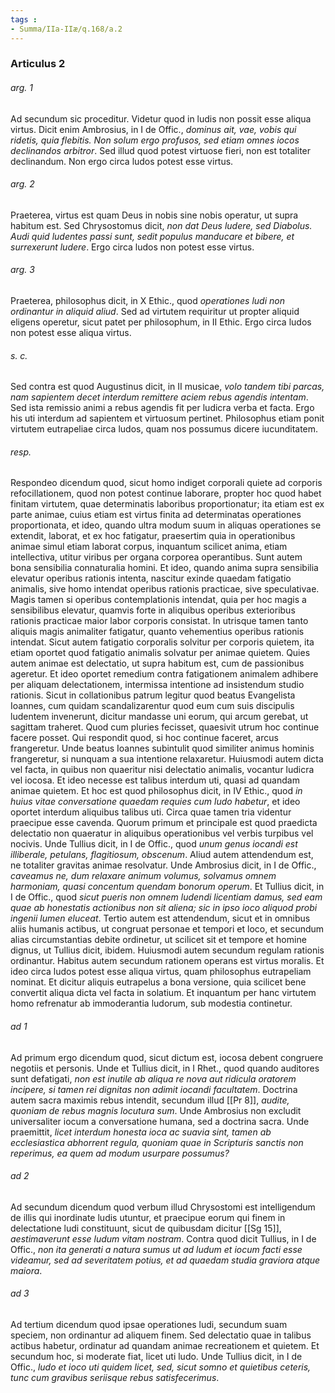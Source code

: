 ```yaml
---
tags : 
- Summa/IIa-IIæ/q.168/a.2
---
```


### Articulus 2

###### arg. 1
Ad secundum sic proceditur. Videtur quod in ludis non possit esse aliqua virtus. Dicit enim Ambrosius, in I de Offic., *dominus ait, vae, vobis qui ridetis, quia flebitis. Non solum ergo profusos, sed etiam omnes iocos declinandos arbitror*. Sed illud quod potest virtuose fieri, non est totaliter declinandum. Non ergo circa ludos potest esse virtus.

###### arg. 2
Praeterea, virtus est quam Deus in nobis sine nobis operatur, ut supra habitum est. Sed Chrysostomus dicit, *non dat Deus ludere, sed Diabolus. Audi quid ludentes passi sunt, sedit populus manducare et bibere, et surrexerunt ludere*. Ergo circa ludos non potest esse virtus.

###### arg. 3
Praeterea, philosophus dicit, in X Ethic., quod *operationes ludi non ordinantur in aliquid aliud*. Sed ad virtutem requiritur ut propter aliquid eligens operetur, sicut patet per philosophum, in II Ethic. Ergo circa ludos non potest esse aliqua virtus.

###### s. c.
Sed contra est quod Augustinus dicit, in II musicae, *volo tandem tibi parcas, nam sapientem decet interdum remittere aciem rebus agendis intentam*. Sed ista remissio animi a rebus agendis fit per ludicra verba et facta. Ergo his uti interdum ad sapientem et virtuosum pertinet. Philosophus etiam ponit virtutem eutrapeliae circa ludos, quam nos possumus dicere iucunditatem.

###### resp.
Respondeo dicendum quod, sicut homo indiget corporali quiete ad corporis refocillationem, quod non potest continue laborare, propter hoc quod habet finitam virtutem, quae determinatis laboribus proportionatur; ita etiam est ex parte animae, cuius etiam est virtus finita ad determinatas operationes proportionata, et ideo, quando ultra modum suum in aliquas operationes se extendit, laborat, et ex hoc fatigatur, praesertim quia in operationibus animae simul etiam laborat corpus, inquantum scilicet anima, etiam intellectiva, utitur viribus per organa corporea operantibus. Sunt autem bona sensibilia connaturalia homini. Et ideo, quando anima supra sensibilia elevatur operibus rationis intenta, nascitur exinde quaedam fatigatio animalis, sive homo intendat operibus rationis practicae, sive speculativae. Magis tamen si operibus contemplationis intendat, quia per hoc magis a sensibilibus elevatur, quamvis forte in aliquibus operibus exterioribus rationis practicae maior labor corporis consistat. In utrisque tamen tanto aliquis magis animaliter fatigatur, quanto vehementius operibus rationis intendat. Sicut autem fatigatio corporalis solvitur per corporis quietem, ita etiam oportet quod fatigatio animalis solvatur per animae quietem. Quies autem animae est delectatio, ut supra habitum est, cum de passionibus ageretur. Et ideo oportet remedium contra fatigationem animalem adhibere per aliquam delectationem, intermissa intentione ad insistendum studio rationis. Sicut in collationibus patrum legitur quod beatus Evangelista Ioannes, cum quidam scandalizarentur quod eum cum suis discipulis ludentem invenerunt, dicitur mandasse uni eorum, qui arcum gerebat, ut sagittam traheret. Quod cum pluries fecisset, quaesivit utrum hoc continue facere posset. Qui respondit quod, si hoc continue faceret, arcus frangeretur. Unde beatus Ioannes subintulit quod similiter animus hominis frangeretur, si nunquam a sua intentione relaxaretur. Huiusmodi autem dicta vel facta, in quibus non quaeritur nisi delectatio animalis, vocantur ludicra vel iocosa. Et ideo necesse est talibus interdum uti, quasi ad quandam animae quietem. Et hoc est quod philosophus dicit, in IV Ethic., quod *in huius vitae conversatione quaedam requies cum ludo habetur*, et ideo oportet interdum aliquibus talibus uti. Circa quae tamen tria videntur praecipue esse cavenda. Quorum primum et principale est quod praedicta delectatio non quaeratur in aliquibus operationibus vel verbis turpibus vel nocivis. Unde Tullius dicit, in I de Offic., quod *unum genus iocandi est illiberale, petulans, flagitiosum, obscenum*. Aliud autem attendendum est, ne totaliter gravitas animae resolvatur. Unde Ambrosius dicit, in I de Offic., *caveamus ne, dum relaxare animum volumus, solvamus omnem harmoniam, quasi concentum quendam bonorum operum*. Et Tullius dicit, in I de Offic., quod *sicut pueris non omnem ludendi licentiam damus, sed eam quae ab honestatis actionibus non sit aliena; sic in ipso ioco aliquod probi ingenii lumen eluceat*. Tertio autem est attendendum, sicut et in omnibus aliis humanis actibus, ut congruat personae et tempori et loco, et secundum alias circumstantias debite ordinetur, ut scilicet sit et tempore et homine dignus, ut Tullius dicit, ibidem. Huiusmodi autem secundum regulam rationis ordinantur. Habitus autem secundum rationem operans est virtus moralis. Et ideo circa ludos potest esse aliqua virtus, quam philosophus eutrapeliam nominat. Et dicitur aliquis eutrapelus a bona versione, quia scilicet bene convertit aliqua dicta vel facta in solatium. Et inquantum per hanc virtutem homo refrenatur ab immoderantia ludorum, sub modestia continetur.

###### ad 1
Ad primum ergo dicendum quod, sicut dictum est, iocosa debent congruere negotiis et personis. Unde et Tullius dicit, in I Rhet., quod quando auditores sunt defatigati, *non est inutile ab aliqua re nova aut ridicula oratorem incipere, si tamen rei dignitas non adimit iocandi facultatem*. Doctrina autem sacra maximis rebus intendit, secundum illud [[Pr 8]], *audite, quoniam de rebus magnis locutura sum*. Unde Ambrosius non excludit universaliter iocum a conversatione humana, sed a doctrina sacra. Unde praemittit, *licet interdum honesta ioca ac suavia sint, tamen ab ecclesiastica abhorrent regula, quoniam quae in Scripturis sanctis non reperimus, ea quem ad modum usurpare possumus?*

###### ad 2
Ad secundum dicendum quod verbum illud Chrysostomi est intelligendum de illis qui inordinate ludis utuntur, et praecipue eorum qui finem in delectatione ludi constituunt, sicut de quibusdam dicitur [[Sg 15]], *aestimaverunt esse ludum vitam nostram*. Contra quod dicit Tullius, in I de Offic., *non ita generati a natura sumus ut ad ludum et iocum facti esse videamur, sed ad severitatem potius, et ad quaedam studia graviora atque maiora*.

###### ad 3
Ad tertium dicendum quod ipsae operationes ludi, secundum suam speciem, non ordinantur ad aliquem finem. Sed delectatio quae in talibus actibus habetur, ordinatur ad quandam animae recreationem et quietem. Et secundum hoc, si moderate fiat, licet uti ludo. Unde Tullius dicit, in I de Offic., *ludo et ioco uti quidem licet, sed, sicut somno et quietibus ceteris, tunc cum gravibus seriisque rebus satisfecerimus*.

